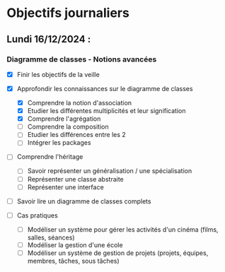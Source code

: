# Objectifs journaliers

## Lundi 16/12/2024 :

### Diagramme de classes - Notions avancées

- [x] Finir les objectifs de la veille

- [x] Approfondir les connaissances sur le diagramme de classes 
  - [x] Comprendre la notion d'association
  - [x] Etudier les différentes multiplicités et leur signification
  - [x] Comprendre l'agrégation
  - [ ] Comprendre la composition
  - [ ] Etudier les différences entre les 2
  - [ ] Intégrer les packages
  
- [ ] Comprendre l'héritage
  - [ ] Savoir représenter un généralisation / une spécialisation
  - [ ] Représenter une classe abstraite
  - [ ] Représenter une interface
  
- [ ] Savoir lire un diagramme de classes complets

- [ ] Cas pratiques
  - [ ] Modéliser un système pour gérer les activités d'un cinéma (films, salles, séances)
  - [ ] Modéliser la gestion d'une école
  - [ ] Modéliser un système de gestion de projets (projets, équipes, membres, tâches, sous tâches)